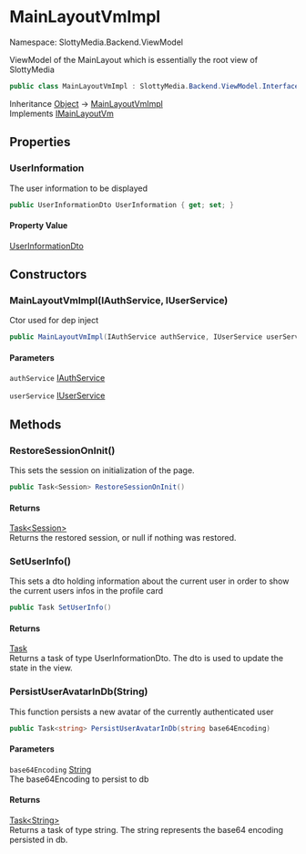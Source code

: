 # MainLayoutVmImpl

Namespace: SlottyMedia.Backend.ViewModel

ViewModel of the MainLayout which is essentially the root view of SlottyMedia

```csharp
public class MainLayoutVmImpl : SlottyMedia.Backend.ViewModel.Interfaces.IMainLayoutVm
```

Inheritance [Object](https://docs.microsoft.com/en-us/dotnet/api/system.object) → [MainLayoutVmImpl](./slottymedia.backend.viewmodel.mainlayoutvmimpl.md)<br>
Implements [IMainLayoutVm](./slottymedia.backend.viewmodel.interfaces.imainlayoutvm.md)

## Properties

### **UserInformation**

The user information to be displayed

```csharp
public UserInformationDto UserInformation { get; set; }
```

#### Property Value

[UserInformationDto](./slottymedia.backend.dtos.userinformationdto.md)<br>

## Constructors

### **MainLayoutVmImpl(IAuthService, IUserService)**

Ctor used for dep inject

```csharp
public MainLayoutVmImpl(IAuthService authService, IUserService userService)
```

#### Parameters

`authService` [IAuthService](./slottymedia.backend.services.interfaces.iauthservice.md)<br>

`userService` [IUserService](./slottymedia.backend.services.interfaces.iuserservice.md)<br>

## Methods

### **RestoreSessionOnInit()**

This sets the session on initialization of the page.

```csharp
public Task<Session> RestoreSessionOnInit()
```

#### Returns

[Task&lt;Session&gt;](https://docs.microsoft.com/en-us/dotnet/api/system.threading.tasks.task-1)<br>
Returns the restored session, or null if nothing was restored.

### **SetUserInfo()**

This sets a dto holding information about the current user in order to show the current users infos in the profile
 card

```csharp
public Task SetUserInfo()
```

#### Returns

[Task](https://docs.microsoft.com/en-us/dotnet/api/system.threading.tasks.task)<br>
Returns a task of type UserInformationDto. The dto is used to update the state in the view.

### **PersistUserAvatarInDb(String)**

This function persists a new avatar of the currently authenticated user

```csharp
public Task<string> PersistUserAvatarInDb(string base64Encoding)
```

#### Parameters

`base64Encoding` [String](https://docs.microsoft.com/en-us/dotnet/api/system.string)<br>
The base64Encoding to persist to db

#### Returns

[Task&lt;String&gt;](https://docs.microsoft.com/en-us/dotnet/api/system.threading.tasks.task-1)<br>
Returns a task of type string. The string represents the base64 encoding persisted in db.

